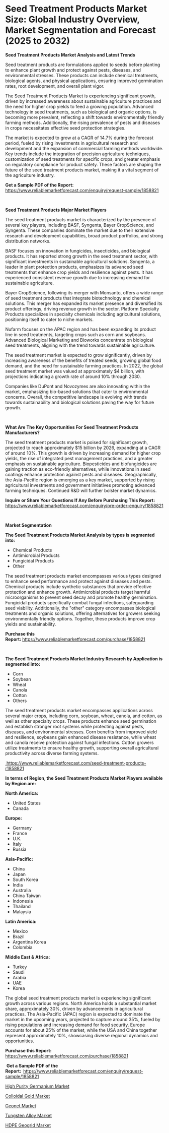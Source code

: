 <p><h1>Seed Treatment Products Market Size: Global Industry Overview, Market Segmentation and Forecast (2025 to 2032)</h1></p><p><strong>Seed Treatment Products Market Analysis and Latest Trends</strong></p>
<p><p>Seed treatment products are formulations applied to seeds before planting to enhance plant growth and protect against pests, diseases, and environmental stresses. These products can include chemical treatments, biological agents, and physical applications, ensuring improved germination rates, root development, and overall plant vigor.</p><p>The Seed Treatment Products Market is experiencing significant growth, driven by increased awareness about sustainable agriculture practices and the need for higher crop yields to feed a growing population. Advanced technology in seed treatments, such as biological and organic options, is becoming more prevalent, reflecting a shift towards environmentally friendly farming methods. Additionally, the rising prevalence of pests and diseases in crops necessitates effective seed protection strategies.</p><p>The market is expected to grow at a CAGR of 14.7% during the forecast period, fueled by rising investments in agricultural research and development and the expansion of commercial farming methods worldwide. Key trends include the integration of precision agriculture techniques, customization of seed treatments for specific crops, and greater emphasis on regulatory compliance for product safety. These factors are shaping the future of the seed treatment products market, making it a vital segment of the agriculture industry.</p></p>
<p><strong>Get a Sample PDF of the Report:&nbsp;</strong> <a href="https://www.reliablemarketforecast.com/enquiry/request-sample/1858821?utm_campaign=1875&utm_medium=2&utm_source=Github&utm_content=ia&utm_term=01042025&utm_id=seed-treatment-products">https://www.reliablemarketforecast.com/enquiry/request-sample/1858821</a></p>
<p>&nbsp;</p>
<p><strong>Seed Treatment Products Major Market Players</strong></p>
<p><p>The seed treatment products market is characterized by the presence of several key players, including BASF, Syngenta, Bayer CropScience, and Syngenta. These companies dominate the market due to their extensive research and development capabilities, broad product portfolios, and strong distribution networks.</p><p>BASF focuses on innovation in fungicides, insecticides, and biological products. It has reported strong growth in the seed treatment sector, with significant investments in sustainable agricultural solutions. Syngenta, a leader in plant protection products, emphasizes its advanced seed treatments that enhance crop yields and resilience against pests. It has experienced consistent revenue growth due to increasing demand for sustainable agriculture.</p><p>Bayer CropScience, following its merger with Monsanto, offers a wide range of seed treatment products that integrate biotechnology and chemical solutions. This merger has expanded its market presence and diversified its product offerings, driving revenue growth in the sector. Platform Specialty Products specializes in specialty chemicals including agricultural solutions, positioning itself to cater to niche markets.</p><p>Nufarm focuses on the APAC region and has been expanding its product line in seed treatments, targeting crops such as corn and soybeans. Advanced Biological Marketing and Bioworks concentrate on biological seed treatments, aligning with the trend towards sustainable agriculture.</p><p>The seed treatment market is expected to grow significantly, driven by increasing awareness of the benefits of treated seeds, growing global food demand, and the need for sustainable farming practices. In 2022, the global seed treatment market was valued at approximately $4 billion, with projections indicating a growth rate of around 10% through 2030.</p><p>Companies like DuPont and Novozymes are also innovating within the market, emphasizing bio-based solutions that cater to environmental concerns. Overall, the competitive landscape is evolving with trends towards sustainability and biological solutions paving the way for future growth.</p></p>
<p>&nbsp;</p>
<p><strong>What Are The Key Opportunities For Seed Treatment Products Manufacturers?</strong></p>
<p><p>The seed treatment products market is poised for significant growth, projected to reach approximately $15 billion by 2026, expanding at a CAGR of around 10%. This growth is driven by increasing demand for higher crop yields, the rise of integrated pest management practices, and a greater emphasis on sustainable agriculture. Biopesticides and biofungicides are gaining traction as eco-friendly alternatives, while innovations in seed coatings enhance protection against pests and diseases. Geographically, the Asia-Pacific region is emerging as a key market, supported by rising agricultural investments and government initiatives promoting advanced farming techniques. Continued R&D will further bolster market dynamics.</p></p>
<p><strong>Inquire or Share Your Questions If Any Before Purchasing This Report:</strong> <a href="https://www.reliablemarketforecast.com/enquiry/pre-order-enquiry/1858821?utm_campaign=1875&utm_medium=2&utm_source=Github&utm_content=ia&utm_term=01042025&utm_id=seed-treatment-products">https://www.reliablemarketforecast.com/enquiry/pre-order-enquiry/1858821</a></p>
<p>&nbsp;</p>
<p><strong>Market Segmentation</strong></p>
<p><strong>The Seed Treatment Products Market Analysis by types is segmented into:</strong></p>
<p><ul><li>Chemical Products</li><li>Antimicrobial Products</li><li>Fungicidal Products</li><li>Other</li></ul></p>
<p><p>The seed treatment products market encompasses various types designed to enhance seed performance and protect against diseases and pests. Chemical products include synthetic substances that provide effective protection and enhance growth. Antimicrobial products target harmful microorganisms to prevent seed decay and promote healthy germination. Fungicidal products specifically combat fungal infections, safeguarding seed viability. Additionally, the "other" category encompasses biological treatments and organic solutions, offering alternatives for growers seeking environmentally friendly options. Together, these products improve crop yields and sustainability.</p></p>
<p><strong>Purchase this Report:&nbsp;</strong><a href="https://www.reliablemarketforecast.com/purchase/1858821?utm_campaign=1875&utm_medium=2&utm_source=Github&utm_content=ia&utm_term=01042025&utm_id=seed-treatment-products">https://www.reliablemarketforecast.com/purchase/1858821</a></p>
<p>&nbsp;</p>
<p><strong>The Seed Treatment Products Market Industry Research by Application is segmented into:</strong></p>
<p><ul><li>Corn</li><li>Soybean</li><li>Wheat</li><li>Canola</li><li>Cotton</li><li>Others</li></ul></p>
<p><p>The seed treatment products market encompasses applications across several major crops, including corn, soybean, wheat, canola, and cotton, as well as other specialty crops. These products enhance seed germination and establish stronger root systems while protecting against pests, diseases, and environmental stresses. Corn benefits from improved yield and resilience, soybeans gain enhanced disease resistance, while wheat and canola receive protection against fungal infections. Cotton growers utilize treatments to ensure healthy growth, supporting overall agricultural productivity across diverse farming systems.</p></p>
<p><a href="https://www.reliablemarketforecast.com/seed-treatment-products-r1858821?utm_campaign=1875&utm_medium=2&utm_source=Github&utm_content=ia&utm_term=01042025&utm_id=seed-treatment-products">&nbsp;https://www.reliablemarketforecast.com/seed-treatment-products-r1858821</a></p>
<p><strong>In terms of Region, the Seed Treatment Products Market Players available by Region are:</strong></p>
<p>
    <p> <strong> North America: </strong>
        <ul>
            <li>United States</li>
            <li>Canada</li>
        </ul>
        </p> 
    <p> <strong> Europe: </strong>
        <ul>
            <li>Germany</li>
            <li>France</li>
            <li>U.K.</li>
            <li>Italy</li>
            <li>Russia</li>
        </ul>
        </p> 
    <p> <strong> Asia-Pacific: </strong>
        <ul>
            <li>China</li>
            <li>Japan</li>
            <li>South Korea</li>
            <li>India</li>
            <li>Australia</li>
            <li>China Taiwan</li>
            <li>Indonesia</li>
            <li>Thailand</li>
            <li>Malaysia</li>
        </ul>
        </p> 
    <p> <strong> Latin America: </strong>
        <ul>
            <li>Mexico</li>
            <li>Brazil</li>
            <li>Argentina Korea</li>
            <li>Colombia</li>
        </ul>
        </p> 
    <p> <strong> Middle East & Africa: </strong>
        <ul>
            <li>Turkey</li>
            <li>Saudi</li>
            <li>Arabia</li>
            <li>UAE</li>
            <li>Korea</li>
        </ul>
    </p>
    </p>
<p><p>The global seed treatment products market is experiencing significant growth across various regions. North America holds a substantial market share, approximately 30%, driven by advancements in agricultural practices. The Asia-Pacific (APAC) region is expected to dominate the market in the upcoming years, projected to capture around 35%, fueled by rising populations and increasing demand for food security. Europe accounts for about 25% of the market, while the USA and China together represent approximately 10%, showcasing diverse regional dynamics and opportunities.</p></p>
<p><strong>Purchase this Report: </strong><a href="https://www.reliablemarketforecast.com/purchase/1858821?utm_campaign=1875&utm_medium=2&utm_source=Github&utm_content=ia&utm_term=01042025&utm_id=seed-treatment-products">https://www.reliablemarketforecast.com/purchase/1858821</a></p>
<p>&nbsp;<strong>Get a Sample PDF of the Report:&nbsp;&nbsp;</strong><a href="https://www.reliablemarketforecast.com/enquiry/request-sample/1858821?utm_campaign=1875&utm_medium=2&utm_source=Github&utm_content=ia&utm_term=01042025&utm_id=seed-treatment-products">https://www.reliablemarketforecast.com/enquiry/request-sample/1858821</a></p>
<p><strong></strong></p>
<p><p><a href="https://github.com/sitarzerpa3d/Market-Research-Report-List-1/blob/main/high-purity-germanium-market.md?utm_campaign=1875&utm_medium=2&utm_source=Github&utm_content=ia&utm_term=01042025&utm_id=seed-treatment-products">High Purity Germanium Market</a></p><p><a href="https://github.com/yenagmah/Market-Research-Report-List-1/blob/main/colloidal-gold-market.md?utm_campaign=1875&utm_medium=2&utm_source=Github&utm_content=ia&utm_term=01042025&utm_id=seed-treatment-products">Colloidal Gold Market</a></p><p><a href="https://github.com/kevoncesya4j/Market-Research-Report-List-1/blob/main/geonet-market.md?utm_campaign=1875&utm_medium=2&utm_source=Github&utm_content=ia&utm_term=01042025&utm_id=seed-treatment-products">Geonet Market</a></p><p><a href="https://github.com/rentzszaszjn/Market-Research-Report-List-1/blob/main/tungsten-alloy-market.md?utm_campaign=1875&utm_medium=2&utm_source=Github&utm_content=ia&utm_term=01042025&utm_id=seed-treatment-products">Tungsten Alloy Market</a></p><p><a href="https://github.com/ziringebrur1/Market-Research-Report-List-1/blob/main/hdpe-geogrid-market.md?utm_campaign=1875&utm_medium=2&utm_source=Github&utm_content=ia&utm_term=01042025&utm_id=seed-treatment-products">HDPE Geogrid Market</a></p></p>